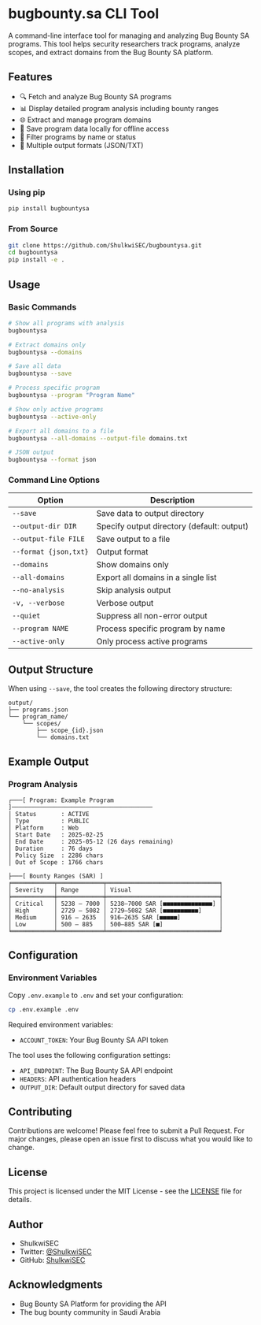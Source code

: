 # bugbounty.sa CLI Tool

A command-line interface tool for managing and analyzing Bug Bounty SA programs. This tool helps security researchers track programs, analyze scopes, and extract domains from the Bug Bounty SA platform.

## Features

- 🔍 Fetch and analyze Bug Bounty SA programs
- 📊 Display detailed program analysis including bounty ranges
- 🌐 Extract and manage program domains
- 💾 Save program data locally for offline access
- 🎯 Filter programs by name or status
- 📜 Multiple output formats (JSON/TXT)

## Installation

### Using pip

```bash
pip install bugbountysa
```

### From Source

```bash
git clone https://github.com/ShulkwiSEC/bugbountysa.git
cd bugbountysa
pip install -e .
```

## Usage

### Basic Commands

```bash
# Show all programs with analysis
bugbountysa

# Extract domains only
bugbountysa --domains

# Save all data
bugbountysa --save

# Process specific program
bugbountysa --program "Program Name"

# Show only active programs
bugbountysa --active-only

# Export all domains to a file
bugbountysa --all-domains --output-file domains.txt

# JSON output
bugbountysa --format json
```

### Command Line Options

| Option | Description |
|--------|-------------|
| `--save` | Save data to output directory |
| `--output-dir DIR` | Specify output directory (default: output) |
| `--output-file FILE` | Save output to a file |
| `--format {json,txt}` | Output format |
| `--domains` | Show domains only |
| `--all-domains` | Export all domains in a single list |
| `--no-analysis` | Skip analysis output |
| `-v, --verbose` | Verbose output |
| `--quiet` | Suppress all non-error output |
| `--program NAME` | Process specific program by name |
| `--active-only` | Only process active programs |

## Output Structure

When using `--save`, the tool creates the following directory structure:

```
output/
├── programs.json
└── program_name/
    └── scopes/
        ├── scope_{id}.json
        └── domains.txt
```

## Example Output

### Program Analysis
```
┌───[ Program: Example Program ]────────────────────────────────────────
│ Status       : ACTIVE
│ Type         : PUBLIC
│ Platform     : Web
│ Start Date   : 2025-02-25
│ End Date     : 2025-05-12 (26 days remaining)
│ Duration     : 76 days
│ Policy Size  : 2286 chars
│ Out of Scope : 1766 chars

├───[ Bounty Ranges (SAR) ]
╒════════════╤═════════════╤════════════════════════════════╕
│ Severity   │ Range       │ Visual                         │
╞════════════╪═════════════╪════════════════════════════════╡
│ Critical   │ 5238 – 7000 │ 5238–7000 SAR [■■■■■■■■■■■■■■] │
│ High       │ 2729 – 5082 │ 2729–5082 SAR [■■■■■■■■■■]     │
│ Medium     │ 916 – 2635  │ 916–2635 SAR [■■■■■]           │
│ Low        │ 500 – 885   │ 500–885 SAR [■]                │
╘════════════╧═════════════╧════════════════════════════════╛
```

## Configuration

### Environment Variables
Copy `.env.example` to `.env` and set your configuration:
```bash
cp .env.example .env
```

Required environment variables:
- `ACCOUNT_TOKEN`: Your Bug Bounty SA API token

The tool uses the following configuration settings:
- `API_ENDPOINT`: The Bug Bounty SA API endpoint
- `HEADERS`: API authentication headers
- `OUTPUT_DIR`: Default output directory for saved data

## Contributing

Contributions are welcome! Please feel free to submit a Pull Request. For major changes, please open an issue first to discuss what you would like to change.

## License

This project is licensed under the MIT License - see the [LICENSE](LICENSE) file for details.

## Author

- ShulkwiSEC
- Twitter: [@ShulkwiSEC](https://twitter.com/ShulkwiSEC)
- GitHub: [ShulkwiSEC](https://github.com/ShulkwiSEC)

## Acknowledgments

- Bug Bounty SA Platform for providing the API
- The bug bounty community in Saudi Arabia